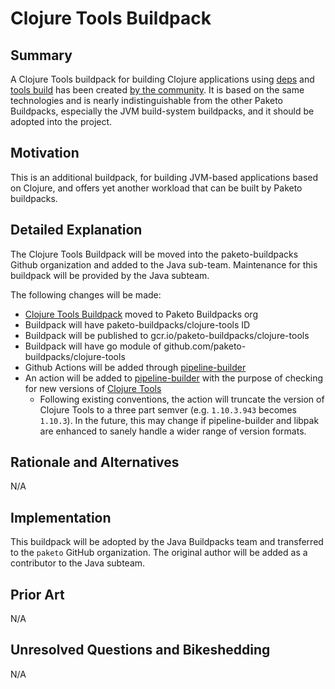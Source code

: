 # Clojure Tools Buildpack

## Summary

A Clojure Tools buildpack for building Clojure applications using [deps][d] and [tools build][t] has been created [by the community][b].  It is based on the same technologies and is nearly indistinguishable from the other Paketo Buildpacks, especially the JVM build-system buildpacks, and it should be adopted into the project.

[d]: https://clojure.org/guides/deps_and_cli
[t]: https://clojure.org/guides/tools_build
[b]: https://github.com/eddumelendez/clojure

## Motivation

This is an additional buildpack, for building JVM-based applications based on Clojure, and offers yet another workload that can be built by Paketo buildpacks.

## Detailed Explanation

The Clojure Tools Buildpack will be moved into the paketo-buildpacks Github organization and added to the Java sub-team. Maintenance for this buildpack will be provided by the Java subteam.

The following changes will be made:

* [Clojure Tools Buildpack][b] moved to Paketo Buildpacks org
* Buildpack will have paketo-buildpacks/clojure-tools ID
* Buildpack will be published to gcr.io/paketo-buildpacks/clojure-tools
* Buildpack will have go module of github.com/paketo-buildpacks/clojure-tools
* Github Actions will be added through [pipeline-builder][p]
* An action will be added to [pipeline-builder][p] with the purpose of checking for new versions of [Clojure Tools][c]
  * Following existing conventions, the action will truncate the version of Clojure Tools to a three part semver (e.g. `1.10.3.943` becomes `1.10.3`). In the future, this may change if pipeline-builder and libpak are enhanced to sanely handle a wider range of version formats.

[b]: https://github.com/eddumelendez/clojure
[p]: https://github.com/paketo-buildpacks/pipeline-builder
[c]: https://clojure.org/releases/tools

## Rationale and Alternatives

N/A

## Implementation

This buildpack will be adopted by the Java Buildpacks team and transferred to the `paketo` GitHub organization.  The original author will be added as a contributor to the Java subteam.

## Prior Art

N/A

## Unresolved Questions and Bikeshedding

N/A
